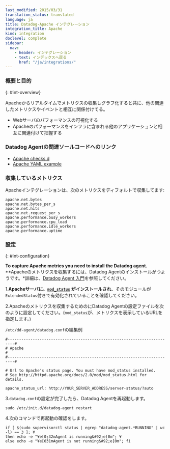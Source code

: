 ```yaml
---
last_modified: 2015/03/31
translation_status: translated
language: ja
title: Datadog-Apache インテグレーション
integration_title: Apache
kind: integration
doclevel: complete
sidebar:
  nav:
    - header: インテグレーション
    - text: インデックスへ戻る
      href: "/ja/integrations/"
---
```

<!-- <div id="int-overview">
<h3>Overview</h3>

<p>Get metrics from Apache in real time; graph them and correlate them with other relevant system metrics and events.</p>
<ul>
  <li>Visualize your web server performance</li>
  <li>Correlate the performance of Apache with the rest of your applications</li>
</ul>

</div> -->

### 概要と目的
{: #int-overview}

Apacheからリアルタイムでメトリクスの収集しグラフ化すると共に、他の関連したメトリクスやイベントと相互に関係付けてる。

* Webサーバのパフォーマンスの可視化する
* Apacheのパフォーマンスをインフラに含まれる他のアプリケーションと相互に関連付けて把握する


<!-- From the open-source Agent:

* <a href="https://github.com/DataDog/dd-agent/blob/master/conf.d/apache.yaml.example">Apache YAML example</a>
* <a href="https://github.com/DataDog/dd-agent/blob/master/checks.d/apache.py">Apache checks.d</a> -->

### Datadog Agentの関連ソールコードへのリンク

* [Apache checks.d](https://github.com/DataDog/dd-agent/blob/master/checks.d/apache.py)
* [Apache YAML example](https://github.com/DataDog/dd-agent/blob/master/conf.d/apache.yaml.example)


<!-- The following metrics are collected by default with the Apache integration:

    apache.net.bytes
    apache.net.bytes_per_s
    apache.net.hits
    apache.net.request_per_s
    apache.performance.busy_workers
    apache.performance.cpu_load
    apache.performance.idle_workers
    apache.performance.uptime -->

### 収集しているメトリクス

Apacheインテグレーションは、次のメトリクスをディフォルトで収集してます:

    apache.net.bytes
    apache.net.bytes_per_s
    apache.net.hits
    apache.net.request_per_s
    apache.performance.busy_workers
    apache.performance.cpu_load
    apache.performance.idle_workers
    apache.performance.uptime


<!-- <div id="int-configuration">
<h3>Configuration</h3>
 <p><em>To capture Apache metrics you need to install the Datadog agent.</em></p>

<ol>
  <li><b>Make sure that <a href="http://httpd.apache.org/docs/2.0/mod/mod_status.html"><code>mod_status</code></a> is installed on your Apache server</b> with <code>ExtendedStatus</code> set to <code>on</code></li>
  <li>Configure the agent to connect to Apache
      Edit <code>/etc/dd-agent/datadog.conf</code>
        <pre class="textfile"><code># -------------------------------------------------------------------------- #
#   Apache                                                                   #
# -------------------------------------------------------------------------- #

# Url to Apache's status page. You must have mod_status installed.
# See http://httpd.apache.org/docs/2.0/mod/mod_status.html for details.
apache_status_url: http://YOUR_SERVER_ADDRESS/server-status/?auto

</code></pre>
    </li>

  <li>Restart the agent
        <pre class="linux"><code>sudo /etc/init.d/datadog-agent restart</code></pre>

	<pre class="verification"><code>if [ $(sudo supervisorctl status | egrep "datadog-agent.*RUNNING" | wc -l) == 3 ]; &#92;
then echo -e "&#92;e[0;32mAgent is running&#92;e[0m"; &#92;
else echo -e "&#92;e[031mAgent is not running&#92;e[0m"; fi</code></pre>
    </li>
</ol>
</div> -->


### 設定
{: #int-configuration}

**To capture Apache metrics you need to install the Datadog agent.**
**Apacheのメトリクスを収集するには、Datadog Agentのインストールがつようです。*詳細は、[Datadog Agent 入門](/ja/guides/basic_agent_usage/)を参照してください。

1.**Apacheサーバに、[`mod_status`](http://httpd.apache.org/docs/2.0/mod/mod_status.html) がインストールされ**、そのモジュールが`ExtendedStatus`付きで有効化されていることを確認してください。

2.Apacheのメトリクスを収集するためのにDatadog Agentの設定ファイルを次のように設定してください。(`mod_status`が、メトリクスを表示しているURLを指定します。)

  `/etc/dd-agent/datadog.conf`の編集例

~~~
#-------------------------------------------------------------------------#
# Apache                                                                  #
#-------------------------------------------------------------------------#

# Url to Apache's status page. You must have mod_status installed.
# See http://httpd.apache.org/docs/2.0/mod/mod_status.html for details.

apache_status_url: http://YOUR_SERVER_ADDRESS/server-status/?auto
~~~

3.`datadog.conf`の設定が完了したら、Datadog Agentを再起動します。

~~~
sudo /etc/init.d/datadog-agent restart
~~~

4.次のコマンドで再起動の確認をします。

~~~
if [ $(sudo supervisorctl status | egrep "datadog-agent.*RUNNING" | wc -l) == 3 ]; ¥
then echo -e "¥e[0;32mAgent is running&#92;e[0m"; ¥
else echo -e "¥e[031mAgent is not running&#92;e[0m"; fi
~~~
